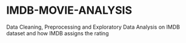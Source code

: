 # IMDB-MOVIE-ANALYSIS
Data Cleaning, Preprocessing and Exploratory Data Analysis on IMDB dataset and how IMDB assigns the rating 

